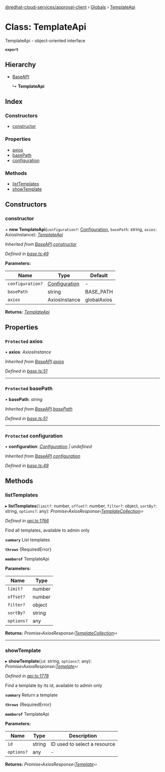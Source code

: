 [@redhat-cloud-services/approval-client](../README.md) › [Globals](../globals.md) › [TemplateApi](templateapi.md)

# Class: TemplateApi

TemplateApi - object-oriented interface

**`export`** 

## Hierarchy

* [BaseAPI](baseapi.md)

  ↳ **TemplateApi**

## Index

### Constructors

* [constructor](templateapi.md#constructor)

### Properties

* [axios](templateapi.md#protected-axios)
* [basePath](templateapi.md#protected-basepath)
* [configuration](templateapi.md#protected-configuration)

### Methods

* [listTemplates](templateapi.md#listtemplates)
* [showTemplate](templateapi.md#showtemplate)

## Constructors

###  constructor

\+ **new TemplateApi**(`configuration?`: [Configuration](configuration.md), `basePath`: string, `axios`: AxiosInstance): *[TemplateApi](templateapi.md)*

*Inherited from [BaseAPI](baseapi.md).[constructor](baseapi.md#constructor)*

*Defined in [base.ts:49](https://github.com/RedHatInsights/javascript-clients/blob/master/packages/approval/base.ts#L49)*

**Parameters:**

Name | Type | Default |
------ | ------ | ------ |
`configuration?` | [Configuration](configuration.md) | - |
`basePath` | string | BASE_PATH |
`axios` | AxiosInstance | globalAxios |

**Returns:** *[TemplateApi](templateapi.md)*

## Properties

### `Protected` axios

• **axios**: *AxiosInstance*

*Inherited from [BaseAPI](baseapi.md).[axios](baseapi.md#protected-axios)*

*Defined in [base.ts:51](https://github.com/RedHatInsights/javascript-clients/blob/master/packages/approval/base.ts#L51)*

___

### `Protected` basePath

• **basePath**: *string*

*Inherited from [BaseAPI](baseapi.md).[basePath](baseapi.md#protected-basepath)*

*Defined in [base.ts:51](https://github.com/RedHatInsights/javascript-clients/blob/master/packages/approval/base.ts#L51)*

___

### `Protected` configuration

• **configuration**: *[Configuration](configuration.md) | undefined*

*Inherited from [BaseAPI](baseapi.md).[configuration](baseapi.md#protected-configuration)*

*Defined in [base.ts:49](https://github.com/RedHatInsights/javascript-clients/blob/master/packages/approval/base.ts#L49)*

## Methods

###  listTemplates

▸ **listTemplates**(`limit?`: number, `offset?`: number, `filter?`: object, `sortBy?`: string, `options?`: any): *Promise‹AxiosResponse‹[TemplateCollection](../interfaces/templatecollection.md)››*

*Defined in [api.ts:1766](https://github.com/RedHatInsights/javascript-clients/blob/master/packages/approval/api.ts#L1766)*

Find all templates, available to admin only

**`summary`** List templates

**`throws`** {RequiredError}

**`memberof`** TemplateApi

**Parameters:**

Name | Type |
------ | ------ |
`limit?` | number |
`offset?` | number |
`filter?` | object |
`sortBy?` | string |
`options?` | any |

**Returns:** *Promise‹AxiosResponse‹[TemplateCollection](../interfaces/templatecollection.md)››*

___

###  showTemplate

▸ **showTemplate**(`id`: string, `options?`: any): *Promise‹AxiosResponse‹[Template](../interfaces/template.md)››*

*Defined in [api.ts:1778](https://github.com/RedHatInsights/javascript-clients/blob/master/packages/approval/api.ts#L1778)*

Find a template by its id, available to admin only

**`summary`** Return a template

**`throws`** {RequiredError}

**`memberof`** TemplateApi

**Parameters:**

Name | Type | Description |
------ | ------ | ------ |
`id` | string | ID used to select a resource |
`options?` | any | - |

**Returns:** *Promise‹AxiosResponse‹[Template](../interfaces/template.md)››*
